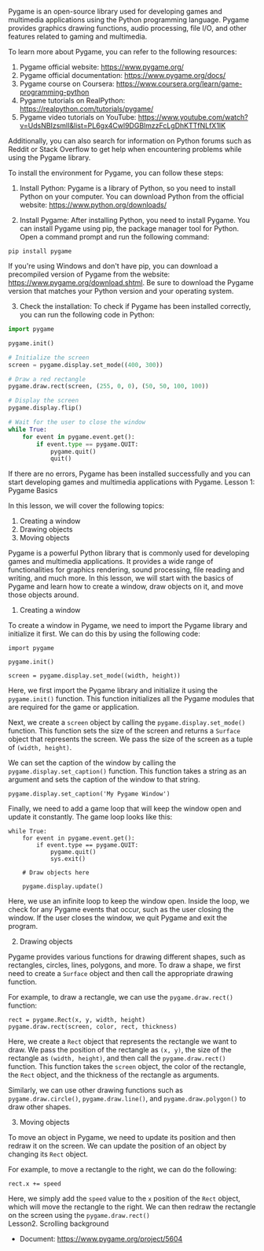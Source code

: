 Pygame is an open-source library used for developing games and multimedia applications using the Python programming language. Pygame provides graphics drawing functions, audio processing, file I/O, and other features related to gaming and multimedia.

To learn more about Pygame, you can refer to the following resources:

1. Pygame official website: https://www.pygame.org/
2. Pygame official documentation: https://www.pygame.org/docs/
3. Pygame course on Coursera: https://www.coursera.org/learn/game-programming-python
4. Pygame tutorials on RealPython: https://realpython.com/tutorials/pygame/
5. Pygame video tutorials on YouTube: https://www.youtube.com/watch?v=UdsNBIzsmlI&list=PL6gx4Cwl9DGBlmzzFcLgDhKTTfNLfX1IK

Additionally, you can also search for information on Python forums such as Reddit or Stack Overflow to get help when encountering problems while using the Pygame library.

To install the environment for Pygame, you can follow these steps:

1. Install Python: Pygame is a library of Python, so you need to install Python on your computer. You can download Python from the official website: https://www.python.org/downloads/

2. Install Pygame: After installing Python, you need to install Pygame. You can install Pygame using pip, the package manager tool for Python. Open a command prompt and run the following command:

```
pip install pygame
```

If you're using Windows and don't have pip, you can download a precompiled version of Pygame from the website: https://www.pygame.org/download.shtml. Be sure to download the Pygame version that matches your Python version and your operating system.

3. Check the installation: To check if Pygame has been installed correctly, you can run the following code in Python:

```python
import pygame

pygame.init()

# Initialize the screen
screen = pygame.display.set_mode((400, 300))

# Draw a red rectangle
pygame.draw.rect(screen, (255, 0, 0), (50, 50, 100, 100))

# Display the screen
pygame.display.flip()

# Wait for the user to close the window
while True:
    for event in pygame.event.get():
        if event.type == pygame.QUIT:
            pygame.quit()
            quit()
```

If there are no errors, Pygame has been installed successfully and you can start developing games and multimedia applications with Pygame.
Lesson 1: Pygame Basics

In this lesson, we will cover the following topics:

1. Creating a window
2. Drawing objects
3. Moving objects

Pygame is a powerful Python library that is commonly used for developing games and multimedia applications. It provides a wide range of functionalities for graphics rendering, sound processing, file reading and writing, and much more. In this lesson, we will start with the basics of Pygame and learn how to create a window, draw objects on it, and move those objects around.

1. Creating a window

To create a window in Pygame, we need to import the Pygame library and initialize it first. We can do this by using the following code:

```
import pygame

pygame.init()

screen = pygame.display.set_mode((width, height))
```

Here, we first import the Pygame library and initialize it using the `pygame.init()` function. This function initializes all the Pygame modules that are required for the game or application.

Next, we create a `screen` object by calling the `pygame.display.set_mode()` function. This function sets the size of the screen and returns a `Surface` object that represents the screen. We pass the size of the screen as a tuple of `(width, height)`.

We can set the caption of the window by calling the `pygame.display.set_caption()` function. This function takes a string as an argument and sets the caption of the window to that string.

```
pygame.display.set_caption('My Pygame Window')
```

Finally, we need to add a game loop that will keep the window open and update it constantly. The game loop looks like this:

```
while True:
    for event in pygame.event.get():
        if event.type == pygame.QUIT:
            pygame.quit()
            sys.exit()
    
    # Draw objects here
    
    pygame.display.update()
```

Here, we use an infinite loop to keep the window open. Inside the loop, we check for any Pygame events that occur, such as the user closing the window. If the user closes the window, we quit Pygame and exit the program.

2. Drawing objects

Pygame provides various functions for drawing different shapes, such as rectangles, circles, lines, polygons, and more. To draw a shape, we first need to create a `Surface` object and then call the appropriate drawing function.

For example, to draw a rectangle, we can use the `pygame.draw.rect()` function:

```
rect = pygame.Rect(x, y, width, height)
pygame.draw.rect(screen, color, rect, thickness)
```

Here, we create a `Rect` object that represents the rectangle we want to draw. We pass the position of the rectangle as `(x, y)`, the size of the rectangle as `(width, height)`, and then call the `pygame.draw.rect()` function. This function takes the `screen` object, the color of the rectangle, the `Rect` object, and the thickness of the rectangle as arguments.

Similarly, we can use other drawing functions such as `pygame.draw.circle()`, `pygame.draw.line()`, and `pygame.draw.polygon()` to draw other shapes.

3. Moving objects

To move an object in Pygame, we need to update its position and then redraw it on the screen. We can update the position of an object by changing its `Rect` object.

For example, to move a rectangle to the right, we can do the following:

```
rect.x += speed
```

Here, we simply add the `speed` value to the `x` position of the `Rect` object, which will move the rectangle to the right. We can then redraw the rectangle on the screen using the `pygame.draw.rect()`
<br>
Lesson2. Scrolling background
- Document: https://www.pygame.org/project/5604
